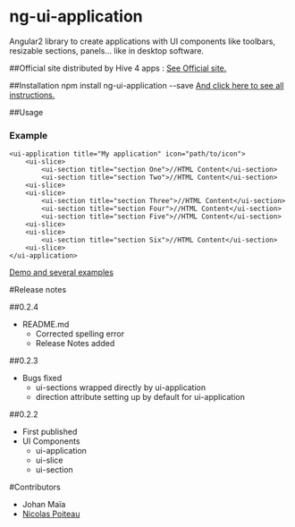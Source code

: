 # ng-ui-application
Angular2 library to create applications with UI components like toolbars, resizable sections, panels... like in desktop software.

##Official site
distributed by Hive 4 apps :
[See Official site.](http://hive-4-apps.org/ng-ui-application)

##Installation
    npm install ng-ui-application --save
[And click here to see all instructions.](http://hive-4-apps.org/ng-ui-application/how-to-install-ng-ui-application)

##Usage
### Example    
    <ui-application title="My application" icon="path/to/icon">
        <ui-slice>
            <ui-section title="section One">//HTML Content</ui-section>
            <ui-section title="section Two">//HTML Content</ui-section>
        <ui-slice>
        <ui-slice>
            <ui-section title="section Three">//HTML Content</ui-section>
            <ui-section title="section Four">//HTML Content</ui-section>
            <ui-section title="section Five">//HTML Content</ui-section>
        <ui-slice>
        <ui-slice>
            <ui-section title="section Six">//HTML Content</ui-section>
        <ui-slice>
    </ui-application>
[Demo and several examples](http://hive-4-apps.org/ng-ui-application/demo)

#Release notes

##0.2.4
* README.md
  * Corrected spelling error
  * Release Notes added

##0.2.3
* Bugs fixed
  * ui-sections wrapped directly by ui-application
  * direction attribute setting up by default for ui-application

##0.2.2
* First published
* UI Components
  * ui-application
  * ui-slice
  * ui-section

#Contributors

* Johan Maïa
* [Nicolas Poiteau](http://www.nico-webmaster.fr/)
